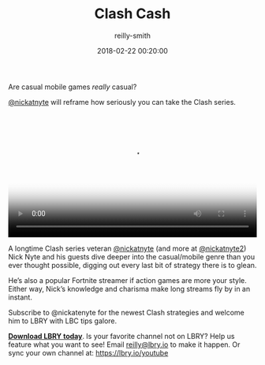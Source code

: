 ﻿---
author: reilly-smith
title: 'Clash Cash'
date: '2018-02-22 00:20:00'
cover: 'nickatnyte-banner.jpg'
---
Are casual mobile games *really* casual?

[@nickatnyte](https://open.lbry.io/%40nickatnyte) will reframe how seriously you can take the Clash series.

<video width="100%" controls poster="http://berk.ninja/thumbnails/TW-sWnxiHrs" src="https://spee.ch/37763ba30c3714491816fec88ff208c3fc42ea00/boosted-troops-loot-clash-of-clans.mp4"/></video>

A longtime Clash series veteran [@nickatnyte](https://open.lbry.io/%40nickatnyte) (and more at [@nickatnyte2](https://open.lbry.io/%40nickatnyte2)) Nick Nyte and his guests dive deeper into the casual/mobile genre than you ever thought possible, digging out every last bit of strategy there is to glean.

He’s also a popular Fortnite streamer if action games are more your style. Either way, Nick’s knowledge and charisma make long streams fly by in an instant.

Subscribe to @nickatenyte for the newest Clash strategies and welcome him to LBRY with LBC tips galore.

**[Download LBRY today](https://lbry.io/get)**. Is your favorite channel not on LBRY? Help us feature what you want to see! Email [reilly@lbry.io](mailto:reilly@lbry.io) to make it happen. Or sync your own channel at: https://lbry.io/youtube
